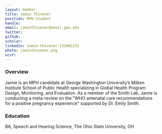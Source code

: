 ```yaml
---
layout: member
title: Jamie Thivener
position: MPH Student
handle: 
email: jamiethivener@email.gwu.edu
twitter:
github:
scholar: 
linkedin: jamie-thivener-131061215
photo: jamiethivener.png
ucsf: 
---
```


### Overview

Jamie is an MPH candidate at George Washington University’s Milken Institute School of Public Health specializing in Global Health Program Design, Monitoring, and Evaluation.  As a member of the Smith Lab, Jamie is conducting a meta-review on the "WHO antenatal care recommendations for a positive pregnancy experience" supported by Dr. Emily Smith.

### Education

BA, Speech and Hearing Science, The Ohio State University, OH